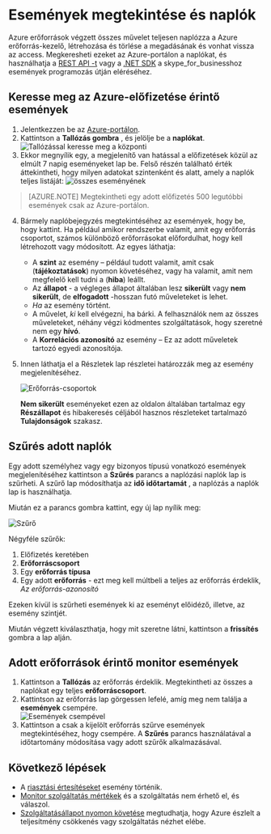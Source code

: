 <properties
    pageTitle="Események megtekintése és naplók"
    description="Megtudhatja, hogy miként talál, amelyek az Azure-előfizetése eseményeket."
    authors="rboucher"
    manager="carolz"
    editor=""
    services="monitoring-and-diagnostics"
    documentationCenter="monitoring-and-diagnostics"/>

<tags
    ms.service="monitoring-and-diagnostics"
    ms.workload="na"
    ms.tgt_pltfrm="na"
    ms.devlang="na"
    ms.topic="article"
    ms.date="04/28/2015"
    ms.author="robb"/>

# <a name="view-events-and-audit-logs"></a>Események megtekintése és naplók

Azure erőforrások végzett összes művelet teljesen naplózza a Azure erőforrás-kezelő, létrehozása és törlése a megadásának és vonhat vissza az access. Megkeresheti ezeket az Azure-portálon a naplókat, és használhatja a [REST API -t](https://msdn.microsoft.com/library/azure/dn931927.aspx) vagy a [.NET SDK](https://www.nuget.org/packages/Microsoft.Azure.Insights/) a skype_for_businesshoz események programozás útján eléréséhez.

## <a name="browse-the-events-impacting-your-azure-subscription"></a>Keresse meg az Azure-előfizetése érintő események

1. Jelentkezzen be az [Azure-portálon](https://portal.azure.com/).
2. Kattintson a **Tallózás gombra** , és jelölje be a **naplókat**.  
    ![Tallózással keresse meg a központi](./media/insights-debugging-with-events/Insights_Browse.png)
3. Ekkor megnyílik egy, a megjelenítő van hatással a előfizetések közül az elmúlt 7 napig eseményeket lap be. Felső részén található érték áttekintheti, hogy milyen adatokat szintenként és alatt, amely a naplók teljes listáját:  ![összes eseményének](./media/insights-debugging-with-events/Insights_AllEvents.png)

>[AZURE.NOTE] Megtekintheti egy adott előfizetés 500 legutóbbi események csak az Azure-portálon.

4. Bármely naplóbejegyzés megtekintéséhez az események, hogy be, hogy kattint. Ha például amikor rendszerbe valamit, amit egy erőforrás csoportot, számos különböző erőforrásokat előfordulhat, hogy kell létrehozott vagy módosított. Az egyes láthatja:
    * A **szint** az esemény – például tudott valamit, amit csak (**tájékoztatások**) nyomon követéséhez, vagy ha valamit, amit nem megfelelő kell tudni a (**hiba**) leállt.
    * Az **állapot** - a végleges állapot általában lesz **sikerült** vagy **nem sikerült**, de **elfogadott** -hosszan futó műveleteket is lehet.
    * *Ha* az esemény történt.
    * A művelet, *ki* kell elvégezni, ha bárki. A felhasználók nem az összes műveleteket, néhány végzi kódmentes szolgáltatások, hogy szeretné nem egy **hívó**.
    * A **Korrelációs azonosító** az esemény – Ez az adott műveletek tartozó egyedi azonosítója.

5. Innen láthatja el a Részletek lap részletei határozzák meg az esemény megjelenítéséhez.

    ![Erőforrás-csoportok](./media/insights-debugging-with-events/Insights_EventDetails.png)

    **Nem sikerült** eseményeket ezen az oldalon általában tartalmaz egy **Részállapot** és hibakeresés céljából hasznos részleteket tartalmazó **Tulajdonságok** szakasz.

## <a name="filter-to-specific-logs"></a>Szűrés adott naplók

Egy adott személyhez vagy egy bizonyos típusú vonatkozó események megjelenítéséhez kattintson a **Szűrés** parancs a naplózási naplók lap is szűrheti. A szűrő lap módosíthatja az **idő időtartamát** , a naplózás a naplók lap is használhatja.

Miután ez a parancs gombra kattint, egy új lap nyílik meg:

![Szűrő](./media/insights-debugging-with-events/Insights_EventFilter.png)

Négyféle szűrők:

1. Előfizetés keretében
2. **Erőforráscsoport**
3. Egy **erőforrás típusa**
4. Egy adott **erőforrás** - ezt meg kell múltbeli a teljes az erőforrás érdeklik, *Az erőforrás-azonosító*

Ezeken kívül is szűrheti események ki az eseményt előidéző, illetve, az esemény szintjét.

Miután végzett kiválaszthatja, hogy mit szeretne látni, kattintson a **frissítés** gombra a lap alján.

## <a name="monitor-events-impacting-specific-resources"></a>Adott erőforrások érintő monitor események

1. Kattintson a **Tallózás** az erőforrás érdeklik. Megtekintheti az összes a naplókat egy teljes **erőforráscsoport**.
2. Kattintson az erőforrás lap görgessen lefelé, amíg meg nem találja a **események** csempére.  
    ![Események csempével](./media/insights-debugging-with-events/Insights_EventsTile.png)
3. Kattintson a csak a kijelölt erőforrás szűrve események megtekintéséhez, hogy csempére. A **Szűrés** parancs használatával a időtartomány módosítása vagy adott szűrők alkalmazásával.

## <a name="next-steps"></a>Következő lépések

* A [riasztási értesítéseket](insights-receive-alert-notifications.md) esemény történik.
* [Monitor szolgáltatás mértékek](insights-how-to-customize-monitoring.md) és a szolgáltatás nem érhető el, és válaszol.
* [Szolgáltatásállapot nyomon követése](insights-service-health.md) megtudhatja, hogy Azure észlelt a teljesítmény csökkenés vagy szolgáltatás nézhet elébe.  
